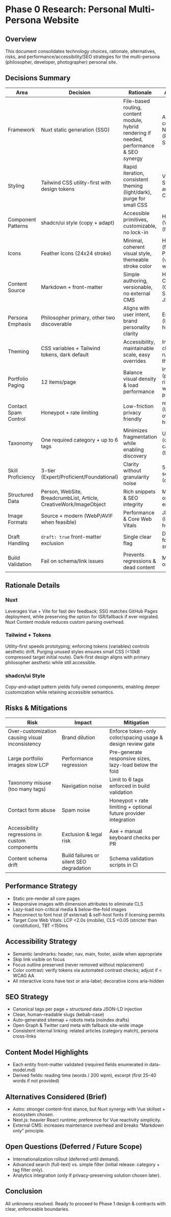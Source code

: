 # Phase 0 Research: Personal Multi-Persona Website

## Overview
This document consolidates technology choices, rationale, alternatives, risks, and performance/accessibility/SEO strategies for the multi-persona (philosopher, developer, photographer) personal site.

## Decisions Summary
| Area | Decision | Rationale | Alternatives | Status |
|------|----------|-----------|-------------|--------|
| Framework | Nuxt static generation (SSG) | File-based routing, content module, hybrid rendering if needed, performance & SEO synergy | Astro (more content-first), Next.js (React), SvelteKit | Adopt |
| Styling | Tailwind CSS utility-first with design tokens | Rapid iteration, consistent theming (light/dark), purge for small CSS | Vanilla CSS, SCSS architecture, CSS Modules | Adopt |
| Component Patterns | shadcn/ui style (copy + adapt) | Accessible primitives, customizable, no lock-in | Headless UI (Vue), Vuetify (heavier) | Adopt |
| Icons | Feather Icons (24x24 stroke) | Minimal, coherent visual style, themeable stroke color | Heroicons (fill/bold), Phosphor (varied weights) | Adopt |
| Content Source | Markdown + front-matter | Simple authoring, versionable, no external CMS | Headless CMS (Contentful, Sanity), JSON-only | Adopt |
| Persona Emphasis | Philosopher primary, other two discoverable | Aligns with user intent, brand personality clarity | Equal weight (less narrative hierarchy) | Adopt |
| Theming | CSS variables + Tailwind tokens, dark default | Accessibility, maintainable scale, easy overrides | Inline theme classes, runtime themers | Adopt |
| Portfolio Paging | 12 items/page | Balance visual density & load performance | Infinite scroll (performance risk), Masonry w/o pagination | Adopt |
| Contact Spam Control | Honeypot + rate limiting | Low-friction privacy friendly | reCAPTCHA (UX overhead), hCaptcha | Adopt |
| Taxonomy | One required category + up to 6 tags | Minimizes fragmentation while enabling discovery | Unlimited tags (chaotic), only categories (too rigid) | Adopt |
| Skill Proficiency | 3-tier (Expert/Proficient/Foundational) | Clarity without granularity noise | 5+ level scales (overfit) | Adopt |
| Structured Data | Person, WebSite, BreadcrumbList, Article, CreativeWork/ImageObject | Rich snippets & SEO integrity | Minimal meta only (lost enhancement) | Adopt |
| Image Formats | Source + modern (WebP/AVIF when feasible) | Performance & Core Web Vitals | JPEG only (larger), heavy WebGL | Adopt |
| Draft Handling | `draft: true` front-matter exclusion | Single clear flag | Dedicated folders, suffix-based | Adopt |
| Build Validation | Fail on schema/link issues | Prevents regressions & dead content | Manual QA only | Adopt |

## Rationale Details
### Nuxt
Leverages Vue + Vite for fast dev feedback; SSG matches GitHub Pages deployment, while preserving the option for ISR/fallback if ever migrated. Nuxt Content module reduces custom parsing overhead.

### Tailwind + Tokens
Utility-first speeds prototyping; enforcing tokens (variables) controls aesthetic drift. Purging unused styles ensures small CSS (<10kB compressed target initial route). Dark-first design aligns with primary philosopher aesthetic while still accessible.

### shadcn/ui Style
Copy-and-adapt pattern yields fully owned components, enabling deeper customization while retaining accessible semantics.

## Risks & Mitigations
| Risk | Impact | Mitigation |
|------|--------|------------|
| Over-customization causing visual inconsistency | Brand dilution | Enforce token-only color/spacing usage & design review gate |
| Large portfolio images slow LCP | Performance regression | Pre-generate responsive sizes, lazy-load below the fold |
| Taxonomy misuse (too many tags) | Navigation noise | Limit to 6 tags enforced in build validation |
| Contact form abuse | Spam noise | Honeypot + rate limiting + optional future provider integration |
| Accessibility regressions in custom components | Exclusion & legal risk | Axe + manual keyboard checks per PR |
| Content schema drift | Build failures or silent SEO degradation | Schema validation scripts in CI |

## Performance Strategy
- Static pre-render all core pages
- Responsive images with dimension attributes to eliminate CLS
- Lazy-load non-critical media & below-the-fold images
- Preconnect to font host (if external) & self-host fonts if licensing permits
- Target Core Web Vitals: LCP <2.0s (mobile), CLS <0.05 (stricter than constitution), TBT <150ms

## Accessibility Strategy
- Semantic landmarks: header, nav, main, footer, aside when appropriate
- Skip link visible on focus
- Focus outline preserved (never removed without replacement)
- Color contrast: verify tokens via automated contrast checks; adjust if < WCAG AA
- All interactive icons have text or aria-label; decorative icons aria-hidden

## SEO Strategy
- Canonical tags per page + structured data JSON-LD injection
- Clean, human-readable slugs (kebab-case)
- Auto-generated sitemap + robots meta (noindex drafts)
- Open Graph & Twitter card meta with fallback site-wide image
- Consistent internal linking: related articles (category match), persona cross-links

## Content Model Highlights
- Each entity front-matter validated (required fields enumerated in data-model.md)
- Derived fields: reading time (words / 200 wpm), excerpt (first 25–40 words if not provided)

## Alternatives Considered (Brief)
- Astro: stronger content-first stance, but Nuxt synergy with Vue skillset + ecosystem chosen.
- Next.js: heavier React runtime; preference for Vue reactivity simplicity.
- External CMS: increases maintenance overhead and breaks “Markdown only” principle.

## Open Questions (Deferred / Future Scope)
- Internationalization rollout (deferred until demand).
- Advanced search (full-text) vs. simple filter (initial release: category + tag filter only).
- Analytics integration (only if privacy-preserving solution chosen later).

## Conclusion
All unknowns resolved. Ready to proceed to Phase 1 design & contracts with clear, enforceable boundaries.
